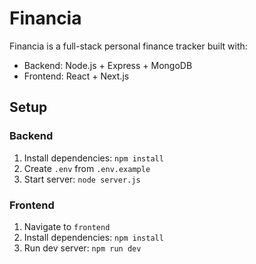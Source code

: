 # Financia

Financia is a full-stack personal finance tracker built with:

- Backend: Node.js + Express + MongoDB
- Frontend: React + Next.js

## Setup

### Backend
1. Install dependencies: `npm install`
2. Create `.env` from `.env.example`
3. Start server: `node server.js`

### Frontend
1. Navigate to `frontend`
2. Install dependencies: `npm install`
3. Run dev server: `npm run dev`